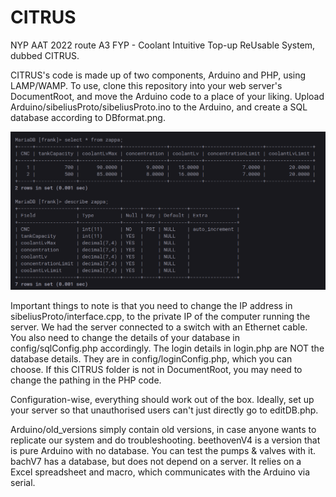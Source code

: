 # CITRUS
NYP AAT 2022 route A3 FYP - Coolant Intuitive Top-up ReUsable System, dubbed CITRUS.

CITRUS's code is made up of two components, Arduino and PHP, using LAMP/WAMP. To use, clone this repository into your web server's DocumentRoot, and move the Arduino code to a place of your liking. Upload Arduino/sibeliusProto/sibeliusProto.ino to the Arduino, and create a SQL database according to DBformat.png. 

![DBformat.png](DBformat.png?raw=true "Database format")

Important things to note is that you need to change the IP address in sibeliusProto/interface.cpp, to the private IP of the computer running the server. We had the server connected to a switch with an Ethernet cable. You also need to change the details of your database in config/sqlConfig.php accordingly. The login details in login.php are NOT the database details. They are in config/loginConfig.php, which you can choose. If this CITRUS folder is not in DocumentRoot, you may need to change the pathing in the PHP code. 

Configuration-wise, everything should work out of the box. Ideally, set up your server so that unauthorised users can't just directly go to editDB.php.

Arduino/old_versions simply contain old versions, in case anyone wants to replicate our system and do troubleshooting. beethovenV4 is a version that is pure Arduino with no database. You can test the pumps & valves with it. bachV7 has a database, but does not depend on a server. It relies on a Excel spreadsheet and macro, which communicates with the Arduino via serial. 
